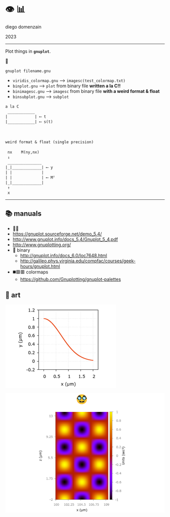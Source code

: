 
# 👁️ 📊️

diego domenzain

2023

---

Plot things in **``gnuplot``**.

🏃️

```shell
gnuplot filename.gnu
```

* ``viridis_colormap.gnu`` ⟶ ``imagesc(test_colormap.txt)``
* ``binplot.gnu`` ⟶  ``plot`` from binary file **written a la C!!**
* ``binimagesc.gnu`` ⟶  ``imagesc`` from binary file **with a weird format & float**
* ``binsubplot.gnu`` ⟶  ``subplot``

```text
a la C
 ____________
|            | ⟵ t
|____________| ⟵ s(t)



weird format & float (single precision)
   
 nx    M(ny,nx)
 ↓
 _______________
|_|_____________| ⟵ y
| |             |
| |             | ⟵ Mᵀ
|_|_____________|
 ↑
 x
```

---

## 📚️ manuals

* 🧑‍🏫️ 
 * https://gnuplot.sourceforge.net/demo_5.4/
 * http://www.gnuplot.info/docs_5.4/Gnuplot_5_4.pdf
 * http://www.gnuplotting.org/
* 🤞️ binary 
  * http://gnuplot.info/docs_6.0/loc7648.html
  * http://galileo.phys.virginia.edu/compfac/courses/geek-hours/gnuplot.html
* ◼️🟪️🟥️ colormaps
  * https://github.com/Gnuplotting/gnuplot-palettes

## 🎨️ art

![adaptworkflow](../pics/binplot.png)

![adaptworkflow](../pics/binimagesc.png)